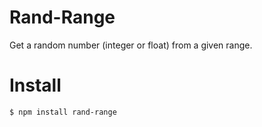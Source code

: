# Rand-Range
Get a random number (integer or float) from a given range.

# Install
```
$ npm install rand-range
```